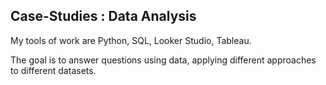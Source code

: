 ## Case-Studies : Data Analysis

My tools of work are Python, SQL, Looker Studio, Tableau.

The goal is to answer questions using data, applying different approaches to different datasets.  
